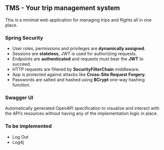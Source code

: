 ## TMS - Your trip management system
This is a minimal web application for managing trips and flights all in one place.

### Spring Security
* User roles, permissions and privileges are **dynamically assigned**.
* Sessions are **stateless**, JWT is used for authorizing requests.
* Endpoints are **authenticated** and requests must bear the **JWT** to succeed.
* HTTP requests are filtered by **SecurityFilterChain** middleware.
* App is protected against attacks like **Cross-Site Request Forgery.**
* Passwords are salted and hashed using **BCrypt** one-way hashing function.

### Swagger UI
Automatically generated OpenAPI specification to visualize and interact with the API’s 
resources without having any of the implementation logic in place.

### To be implemented
* Log Out
* Log4j
